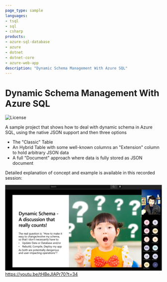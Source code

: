 ```yaml
---
page_type: sample
languages:
- tsql
- sql
- csharp
products:
- azure-sql-database
- azure
- dotnet
- dotnet-core
- azure-web-app
description: "Dynamic Schema Management With Azure SQL"
---
```


# Dynamic Schema Management With Azure SQL

<!-- 
Guidelines on README format: https://review.docs.microsoft.com/help/onboard/admin/samples/concepts/readme-template?branch=master

Guidance on onboarding samples to docs.microsoft.com/samples: https://review.docs.microsoft.com/help/onboard/admin/samples/process/onboarding?branch=master

Taxonomies for products and languages: https://review.docs.microsoft.com/new-hope/information-architecture/metadata/taxonomies?branch=master
-->

![License](https://img.shields.io/badge/license-MIT-green.svg)

A sample project that shows how to deal with dynamic schema in Azure SQL, using the native JSON support and then three options

- The "Classic" Table 
- An Hybrid Table with some well-known columns an "Extension" column to hold arbitrary JSON data
- A full "Document" approach where data is fully stored as JSON document

Detailed explanation of concept and example is available in this recorded session:

[![YouTube recording](./_docs/screenshot.jpg)](https://youtu.be/tHBeJIAPr70?t=34)
https://youtu.be/tHBeJIAPr70?t=34